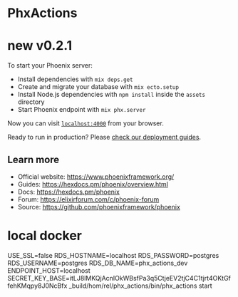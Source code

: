 # PhxActions

# new v0.2.1

To start your Phoenix server:

  * Install dependencies with `mix deps.get`
  * Create and migrate your database with `mix ecto.setup`
  * Install Node.js dependencies with `npm install` inside the `assets` directory
  * Start Phoenix endpoint with `mix phx.server`

Now you can visit [`localhost:4000`](http://localhost:4000) from your browser.

Ready to run in production? Please [check our deployment guides](https://hexdocs.pm/phoenix/deployment.html).

## Learn more

  * Official website: https://www.phoenixframework.org/
  * Guides: https://hexdocs.pm/phoenix/overview.html
  * Docs: https://hexdocs.pm/phoenix
  * Forum: https://elixirforum.com/c/phoenix-forum
  * Source: https://github.com/phoenixframework/phoenix

# local docker

USE_SSL=false RDS_HOSTNAME=localhost RDS_PASSWORD=postgres RDS_USERNAME=postgres RDS_DB_NAME=phx_actions_dev ENDPOINT_HOST=localhost SECRET_KEY_BASE=itLJ8lMKQjAcnIOkWBsfPa3q5CtjeEV2tjC4C1tjrt4OKtGffehKMqpy8J0NcBfx  _build/hom/rel/phx_actions/bin/phx_actions start
